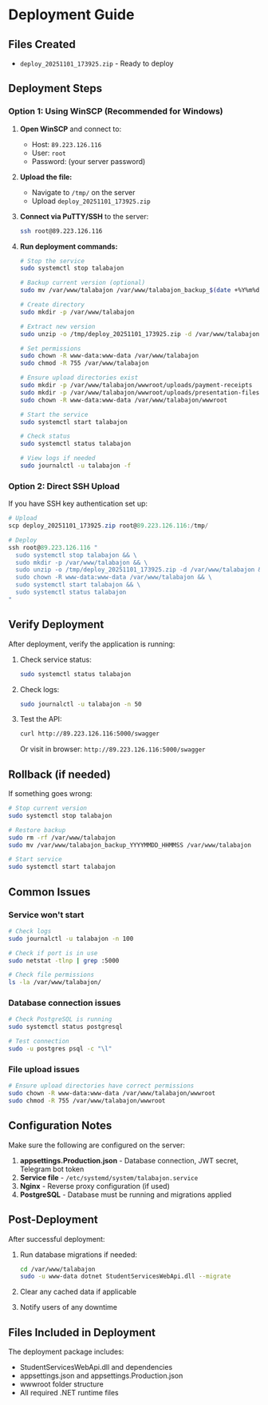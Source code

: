 # Deployment Guide

## Files Created
- `deploy_20251101_173925.zip` - Ready to deploy

## Deployment Steps

### Option 1: Using WinSCP (Recommended for Windows)

1. **Open WinSCP** and connect to:
   - Host: `89.223.126.116`
   - User: `root`
   - Password: (your server password)

2. **Upload the file:**
   - Navigate to `/tmp/` on the server
   - Upload `deploy_20251101_173925.zip`

3. **Connect via PuTTY/SSH** to the server:
   ```bash
   ssh root@89.223.126.116
   ```

4. **Run deployment commands:**
   ```bash
   # Stop the service
   sudo systemctl stop talabajon
   
   # Backup current version (optional)
   sudo mv /var/www/talabajon /var/www/talabajon_backup_$(date +%Y%m%d_%H%M%S)
   
   # Create directory
   sudo mkdir -p /var/www/talabajon
   
   # Extract new version
   sudo unzip -o /tmp/deploy_20251101_173925.zip -d /var/www/talabajon
   
   # Set permissions
   sudo chown -R www-data:www-data /var/www/talabajon
   sudo chmod -R 755 /var/www/talabajon
   
   # Ensure upload directories exist
   sudo mkdir -p /var/www/talabajon/wwwroot/uploads/payment-receipts
   sudo mkdir -p /var/www/talabajon/wwwroot/uploads/presentation-files
   sudo chown -R www-data:www-data /var/www/talabajon/wwwroot
   
   # Start the service
   sudo systemctl start talabajon
   
   # Check status
   sudo systemctl status talabajon
   
   # View logs if needed
   sudo journalctl -u talabajon -f
   ```

### Option 2: Direct SSH Upload

If you have SSH key authentication set up:

```powershell
# Upload
scp deploy_20251101_173925.zip root@89.223.126.116:/tmp/

# Deploy
ssh root@89.223.126.116 "
  sudo systemctl stop talabajon && \
  sudo mkdir -p /var/www/talabajon && \
  sudo unzip -o /tmp/deploy_20251101_173925.zip -d /var/www/talabajon && \
  sudo chown -R www-data:www-data /var/www/talabajon && \
  sudo systemctl start talabajon && \
  sudo systemctl status talabajon
"
```

## Verify Deployment

After deployment, verify the application is running:

1. Check service status:
   ```bash
   sudo systemctl status talabajon
   ```

2. Check logs:
   ```bash
   sudo journalctl -u talabajon -n 50
   ```

3. Test the API:
   ```bash
   curl http://89.223.126.116:5000/swagger
   ```
   Or visit in browser: `http://89.223.126.116:5000/swagger`

## Rollback (if needed)

If something goes wrong:

```bash
# Stop current version
sudo systemctl stop talabajon

# Restore backup
sudo rm -rf /var/www/talabajon
sudo mv /var/www/talabajon_backup_YYYYMMDD_HHMMSS /var/www/talabajon

# Start service
sudo systemctl start talabajon
```

## Common Issues

### Service won't start
```bash
# Check logs
sudo journalctl -u talabajon -n 100

# Check if port is in use
sudo netstat -tlnp | grep :5000

# Check file permissions
ls -la /var/www/talabajon/
```

### Database connection issues
```bash
# Check PostgreSQL is running
sudo systemctl status postgresql

# Test connection
sudo -u postgres psql -c "\l"
```

### File upload issues
```bash
# Ensure upload directories have correct permissions
sudo chown -R www-data:www-data /var/www/talabajon/wwwroot
sudo chmod -R 755 /var/www/talabajon/wwwroot
```

## Configuration Notes

Make sure the following are configured on the server:

1. **appsettings.Production.json** - Database connection, JWT secret, Telegram bot token
2. **Service file** - `/etc/systemd/system/talabajon.service`
3. **Nginx** - Reverse proxy configuration (if used)
4. **PostgreSQL** - Database must be running and migrations applied

## Post-Deployment

After successful deployment:

1. Run database migrations if needed:
   ```bash
   cd /var/www/talabajon
   sudo -u www-data dotnet StudentServicesWebApi.dll --migrate
   ```

2. Clear any cached data if applicable

3. Notify users of any downtime

## Files Included in Deployment

The deployment package includes:
- StudentServicesWebApi.dll and dependencies
- appsettings.json and appsettings.Production.json
- wwwroot folder structure
- All required .NET runtime files
